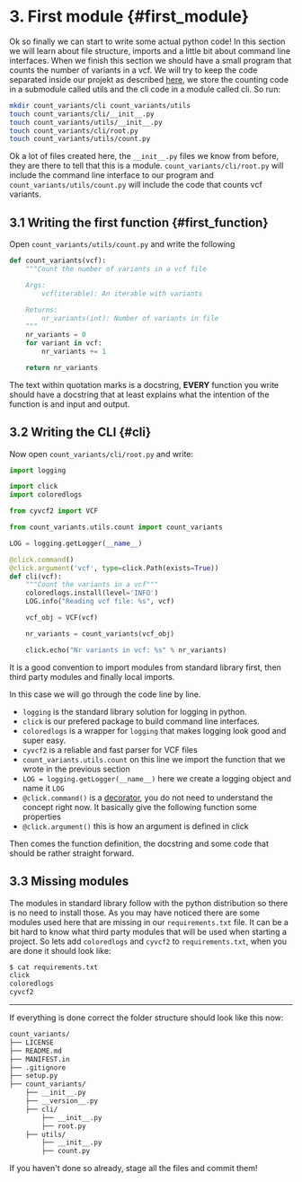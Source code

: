 # 3. First module {#first_module}

Ok so finally we can start to write some actual python code! In this section we will learn about file structure, imports and a little bit about command line interfaces.
When we finish this section we should have a small program that counts the number of variants in a vcf.
We will try to keep the code separated inside our projekt as described [here](../conventions.md), we store the counting code in a submodule called utils and the cli code in a module called cli. So run:

```bash
mkdir count_variants/cli count_variants/utils
touch count_variants/cli/__init__.py
touch count_variants/utils/__init__.py
touch count_variants/cli/root.py
touch count_variants/utils/count.py
```

Ok a lot of files created here, the `__init__.py` files we know from before, they are there to tell that this is a module.
`count_variants/cli/root.py` will include the command line interface to our program and `count_variants/utils/count.py` will include the code that counts vcf variants.

## 3.1 Writing the first function {#first_function}

Open `count_variants/utils/count.py` and write the following

```python
def count_variants(vcf):
    """Count the number of variants in a vcf file

    Args:
        vcf(iterable): An iterable with variants

    Returns:
        nr_variants(int): Number of variants in file
    """
    nr_variants = 0
    for variant in vcf:
        nr_variants += 1

    return nr_variants

```

The text within quotation marks is a docstring, **EVERY** function you write should have a docstring that at least explains what the intention of the function is and input and output.

## 3.2 Writing the CLI {#cli}

Now open `count_variants/cli/root.py` and write:

```python
import logging

import click
import coloredlogs

from cyvcf2 import VCF

from count_variants.utils.count import count_variants

LOG = logging.getLogger(__name__)

@click.command()
@click.argument('vcf', type=click.Path(exists=True))
def cli(vcf):
    """Count the variants in a vcf"""
    coloredlogs.install(level='INFO')
    LOG.info("Reading vcf file: %s", vcf)

    vcf_obj = VCF(vcf)

    nr_variants = count_variants(vcf_obj)

    click.echo("Nr variants in vcf: %s" % nr_variants)
```

It is a good convention to import modules from standard library first, then third party modules and finally local imports.

In this case we will go through the code line by line.

 - `logging` is the standard library solution for logging in python.
 - `click` is our prefered package to build command line interfaces.
 - `coloredlogs` is a wrapper for `logging` that makes logging look good and super easy.
 - `cyvcf2` is a reliable and fast parser for VCF files
 - `count_variants.utils.count` on this line we import the function that we wrote in the previous section
 - `LOG = logging.getLogger(__name__)` here we create a logging object and name it `LOG`
 - `@click.command()` is a [decorator][decorators], you do not need to understand the concept right now. It basically give the following function some properties
 - `@click.argument()` this is how an argument is defined in click

Then comes the function definition, the docstring and some code that should be rather straight forward.

## 3.3 Missing modules

The modules in standard library follow with the python distribution so there is no need to install those. As you may have noticed there are some modules used here that are missing in our `requirements.txt` file. It can be a bit hard to know what third party modules that will be used when starting a project. So lets add `coloredlogs` and `cyvcf2` to `requirements.txt`, when you are done it should look like:

```bash
$ cat requirements.txt
click
coloredlogs
cyvcf2
```

--------------------------

If everything is done correct the folder structure should look like this now:

```bash
count_variants/
├── LICENSE
├── README.md
├── MANIFEST.in
├── .gitignore
├── setup.py
├── count_variants/
    ├── __init__.py
    ├── __version__.py
    ├── cli/
        ├── __init__.py
        ├── root.py
    ├── utils/
        ├── __init__.py
        ├── count.py
```

If you haven't done so already, stage all the files and commit them!

[decorators]: https://en.wikipedia.org/wiki/Python_syntax_and_semantics#Decorators
